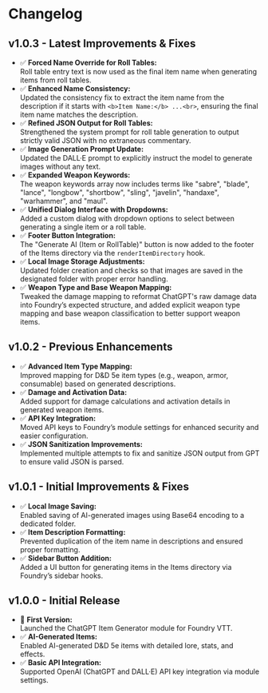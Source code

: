 # Changelog

## v1.0.3 - Latest Improvements & Fixes
- ✅ **Forced Name Override for Roll Tables:**  
  Roll table entry text is now used as the final item name when generating items from roll tables.
- ✅ **Enhanced Name Consistency:**  
  Updated the consistency fix to extract the item name from the description if it starts with `<b>Item Name:</b> ...<br>`, ensuring the final item name matches the description.
- ✅ **Refined JSON Output for Roll Tables:**  
  Strengthened the system prompt for roll table generation to output strictly valid JSON with no extraneous commentary.
- ✅ **Image Generation Prompt Update:**  
  Updated the DALL·E prompt to explicitly instruct the model to generate images without any text.
- ✅ **Expanded Weapon Keywords:**  
  The weapon keywords array now includes terms like "sabre", "blade", "lance", "longbow", "shortbow", "sling", "javelin", "handaxe", "warhammer", and "maul".
- ✅ **Unified Dialog Interface with Dropdowns:**  
  Added a custom dialog with dropdown options to select between generating a single item or a roll table.
- ✅ **Footer Button Integration:**  
  The "Generate AI (Item or RollTable)" button is now added to the footer of the Items directory via the `renderItemDirectory` hook.
- ✅ **Local Image Storage Adjustments:**  
  Updated folder creation and checks so that images are saved in the designated folder with proper error handling.
- ✅ **Weapon Type and Base Weapon Mapping:**  
  Tweaked the damage mapping to reformat ChatGPT's raw damage data into Foundry’s expected structure, and added explicit weapon type mapping and base weapon classification to better support weapon items.


## v1.0.2 - Previous Enhancements
- ✅ **Advanced Item Type Mapping:**  
  Improved mapping for D&D 5e item types (e.g., weapon, armor, consumable) based on generated descriptions.
- ✅ **Damage and Activation Data:**  
  Added support for damage calculations and activation details in generated weapon items.
- ✅ **API Key Integration:**  
  Moved API keys to Foundry’s module settings for enhanced security and easier configuration.
- ✅ **JSON Sanitization Improvements:**  
  Implemented multiple attempts to fix and sanitize JSON output from GPT to ensure valid JSON is parsed.

## v1.0.1 - Initial Improvements & Fixes
- ✅ **Local Image Saving:**  
  Enabled saving of AI-generated images using Base64 encoding to a dedicated folder.
- ✅ **Item Description Formatting:**  
  Prevented duplication of the item name in descriptions and ensured proper formatting.
- ✅ **Sidebar Button Addition:**  
  Added a UI button for generating items in the Items directory via Foundry’s sidebar hooks.

## v1.0.0 - Initial Release
- 🎉 **First Version:**  
  Launched the ChatGPT Item Generator module for Foundry VTT.
- ✅ **AI-Generated Items:**  
  Enabled AI-generated D&D 5e items with detailed lore, stats, and effects.
- ✅ **Basic API Integration:**  
  Supported OpenAI (ChatGPT and DALL·E) API key integration via module settings.
